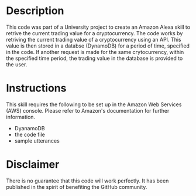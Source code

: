 # Description

This code was part of a University project to create an Amazon Alexa skill to retrive the current trading value for a cryptocurrency. The code works by retriving the current trading value of a cryptocurrency using an API. This value is then stored in a databse (DynamoDB) for a period of time, specified in the code. If another request is made for the same crytocurrency, within the specified time period, the trading value in the database is provided to the user.

# Instructions 
This skill requires the following to be set up in the Amazon Web Services (AWS) console. Please refer to Amazon's documentation for further information.

- DyanamoDB
- the code file
- sample utterances

# Disclaimer
There is no guarantee that this code will work perfectly. It has been published in the spirit of benefiting the GitHub community.
